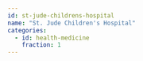 ```yaml
---
id: st-jude-childrens-hospital
name: "St. Jude Children's Hospital"
categories:
  - id: health-medicine
    fraction: 1
--- 
```

